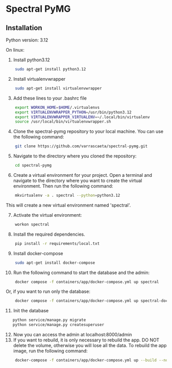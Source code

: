 # Spectral PyMG

## Installation

Python version: 3.12

On linux:
1. Install python3.12
```bash
    sudo apt-get install python3.12
```
2. Install virtualenvwrapper
```bash
    sudo apt-get install virtualenvwrapper
```
3. Add these lines to your .bashrc file
```bash
    export WORKON_HOME=$HOME/.virtualenvs
    export VIRTUALENVWRAPPER_PYTHON=/usr/bin/python3.12
    export VIRTUALENVWRAPPER_VIRTUALENV=~/.local/bin/virtualenv
    source /usr/local/bin/virtualenvwrapper.sh
```
4. Clone the spectral-pymg repository to your local machine. You can use the following command:
```bash
    git clone https://github.com/varrascaeta/spectral-pymg.git
```
5. Navigate to the directory where you cloned the repository:
```bash
    cd spectral-pymg
```
6. Create a virtual environment for your project. Open a terminal and navigate to the directory where you want to create the virtual environment. Then run the following command:
```bash
    mkvirtualenv -a . spectral --python=python3.12 
```

This will create a new virtual environment named 'spectral'.

7. Activate the virtual environment:
```bash
    workon spectral
```
8. Install the required dependencies.
```bash
    pip install -r requirements/local.txt
```
9. Install docker-compose
```bash
    sudo apt-get install docker-compose
```
10. Run the following command to start the database and the admin:
```bash
    docker compose -f containers/app/docker-compose.yml up spectral
```
Or, if you want to run only the database:
```bash
    docker compose -f containers/app/docker-compose.yml up spectral-docker-db
```
11. Init the database
```bash
   python service/manage.py migrate
   python service/manage.py createsuperuser
```
12. Now you can access the admin at localhost:8000/admin
13. If you want to rebuild, it is only necessary to rebuild the app. DO NOT delete the volume, otherwise you will lose all the data. To rebuild the app image, run the following command:
```bash
    docker-compose -f containers/app/docker-compose.yml up --build --no-deps spectral
```
